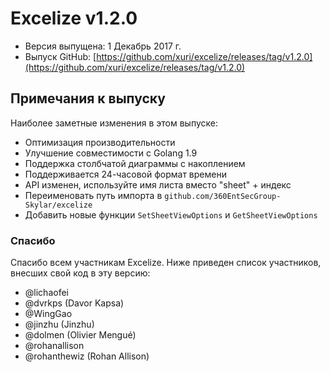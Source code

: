 # Excelize v1.2.0

* Версия выпущена: 1 Декабрь 2017 г.
* Выпуск GitHub: [https://github.com/xuri/excelize/releases/tag/v1.2.0](https://github.com/xuri/excelize/releases/tag/v1.2.0)

## Примечания к выпуску

Наиболее заметные изменения в этом выпуске:

* Оптимизация производительности
* Улучшение совместимости с Golang 1.9
* Поддержка столбчатой диаграммы с накоплением
* Поддерживается 24-часовой формат времени
* API изменен, используйте имя листа вместо "sheet" + индекс
* Переименовать путь импорта в `github.com/360EntSecGroup-Skylar/excelize`
* Добавить новые функции `SetSheetViewOptions` и `GetSheetViewOptions`

### Спасибо

Спасибо всем участникам Excelize. Ниже приведен список участников, внесших свой код в эту версию:

* @lichaofei
* @dvrkps (Davor Kapsa)
* @WingGao
* @jinzhu (Jinzhu)
* @dolmen (Olivier Mengué)
* @rohanallison
* @rohanthewiz (Rohan Allison)
